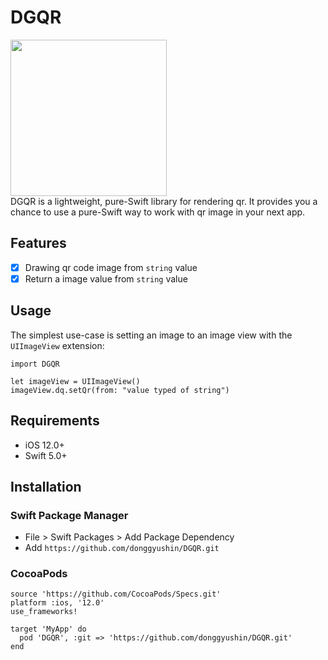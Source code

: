 # DGQR

<img src="https://user-images.githubusercontent.com/34573243/152682041-f553ceb6-d1b2-419e-8dd3-ffc6ac6b7216.png" width=250 /> <br/>
DGQR is a lightweight, pure-Swift library for rendering qr. It provides you a chance to use a pure-Swift way to work with qr image in your next app. 

## Features
- [x] Drawing qr code image from ```string``` value
- [x] Return a image value from ```string``` value 

## Usage
The simplest use-case is setting an image to an image view with the ```UIImageView``` extension: 
```
import DGQR

let imageView = UIImageView()
imageView.dq.setQr(from: "value typed of string")
```

## Requirements
- iOS 12.0+
- Swift 5.0+

## Installation
### Swift Package Manager
- File > Swift Packages > Add Package Dependency
- Add ```https://github.com/donggyushin/DGQR.git```

### CocoaPods
```
source 'https://github.com/CocoaPods/Specs.git'
platform :ios, '12.0'
use_frameworks!

target 'MyApp' do
  pod 'DGQR', :git => 'https://github.com/donggyushin/DGQR.git'
end
```
